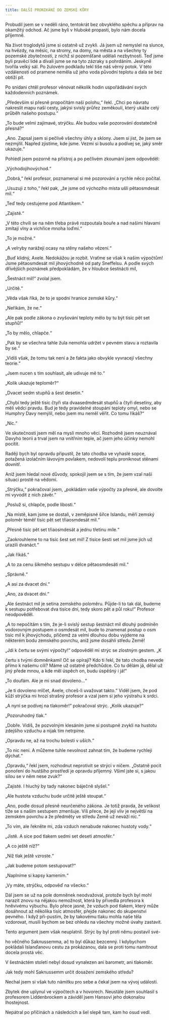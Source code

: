 ```yaml
---
title: DALŠÍ PRONIKÁNÍ DO ZEMSKÉ KŮRY
---
```


Probudil jsem se v neděli ráno, tentokrát bez obvyklého spěchu a příprav na okamžitý odchod. Ač jsme byli v hluboké propasti, bylo nám docela příjemně.

Na život troglodytů jsme si ostatně už zvykli. Já jsem už nemyslel na slunce, na hvězdy, na měsíc, na stromy, na domy, na města a na všechny ty pozemské zbytečnosti, z nichž si pozemšťané udělali nezbytnosti. Teď jsme byli pravěcí lidé a dívali jsme se na tyto zázraky s pohrdáním. Jeskyně tvořila velký sál. Po žulovém podkladu tekl tiše náš věrný potok. V této vzdálenosti od pramene neměla už jeho voda původní teplotu a dala se bez obtíží pít.

Po snídani chtěl profesor věnovat několik hodin uspořádávání svých každodenních poznámek.

„Především si přesně propočítám naši polohu,“ řekl. „Chci po návratu nakreslit mapu naší cesty, jakýsi svislý průřez zeměkoulí, který ukáže celý průběh našeho postupu.“

„To bude velmi zajímavé, strýčku. Ale budou vaše pozorování dostatečně přesná?“

„Ano. Zapsal jsem si pečlivě všechny úhly a sklony. Jsem si jist, že jsem se nezmýlil. Napřed zjistíme, kde jsme. Vezmi si busolu a podívej se, jaký směr ukazuje.“

Pohlédl jsem pozorně na přístroj a po pečlivém zkoumání jsem odpověděl:

„Východojihovýchod.“

„Dobrá,“ řekl profesor, poznamenal si mé pozorování a rychle něco počítal.

„Usuzuji z toho,“ řekl pak, „že jsme od výchozího místa ušli pětaosmdesát mil.“

„Teď tedy cestujeme pod Atlantikem.“

„Zajisté.“

„V této chvíli se na něm třeba právě rozpoutala bouře a nad našimi hlavami zmítají vlny a vichřice mnoha loďmi.“

„To je možné.“

„A velryby narážejí ocasy na stěny našeho vězení.“

„Buď klidný, Axele. Nedokážou je rozbít. Vraťme se však k našim výpočtům! Jsme pětaosmdesát mil jihovýchodně od paty Sneffelsu. A podle svých dřívějších poznámek předpokládám, že v hloubce šestnácti mil,

„Šestnáct mil!“ zvolal jsem.

„Určitě.“

„Věda však říká, že to je spodní hranice zemské kůry.“

„Neříkám, že ne.“

„Ale pak podle zákona o zvyšování teploty mělo by tu být tisíc pět set stupňů!“

„To by mělo, chlapče.“

„Pak by se všechna tahle žula nemohla udržet v pevném stavu a roztavila by se.“

„Vidíš však, že tomu tak není a že fakta jako obvykle vyvracejí všechny teorie.“

„Jsem nucen s tím souhlasit, ale udivuje mě to.“

„Kolik ukazuje teploměr?“

„Dvacet sedm stupňů a šest desetin.“

„Chybí tedy ještě tisíc čtyři sta dvaasedmdesát stupňů a čtyři desetiny, aby měli vědci pravdu. Bud je tedy pravidelné stoupání teploty omyl, nebo se Humphry Davy nemýlil, nebo jsem mu neměl věřit. Co tomu říkáš?“

„Nic.“

Ve skutečnosti jsem měl na mysli mnoho věcí. Rozhodně jsem neuznával Davyho teorii a trval jsem na vnitřním teple, ač jsem jeho účinky nemohl pocítit.

Raději bych byl opravdu připustil, že tato chodba ve vyhaslé sopce, potažená izolačním lávovým povlakem, nedovolí teplu proniknout stěnami dovnitř.

Aniž jsem hledal nové důvody, spokojil jsem se s tím, že jsem vzal naši situaci prostě na vědomí.

„Strýčku,“ pokračoval jsem, „pokládám vaše výpočty za přesné, ale dovolte mi vyvodit z nich závěr.“

„Posluž si, chlapče, podle libosti.“

„Na místě, kam jsme se dostali, v zeměpisné šířce Islandu, měří zemský poloměr téměř tisíc pět set třiaosmdesát mil.“

„Přesně tisíc pět set třiaosmdesát a jednu třetinu míle.“

„Zaokrouhleme to na tisíc šest set mil! Z tisíce šesti set mil jsme jich už urazili dvanáct.“

„Jak říkáš.“

„A to za cenu šikmého sestupu v délce pětaosmdesáti mil.“

„Správně.“

„A asi za dvacet dní.“

„Ano, za dvacet dní.“

„Ale šestnáct mil je setina zemského poloměru. Půjde-li to tak dál, budeme k sestupu potřebovat dva tisíce dní, tedy skoro pět a půl roku!“ Profesor neodpověděl.

„A to nepočítám s tím, že je-li svislý sestup šestnáct mil dlouhý podmíněn vodorovným postupem o osmdesát mil, bude to znamenat postup o osm tisíc mil k jihovýchodu, přičemž za velmi dlouhou dobu vyjdeme na některém bodu zemského povrchu, aniž jsme dosáhli středu Země!

„Jdi k čertu se svými výpočty!“ odpověděl mi strýc se zlostným gestem. „K

čertu s tvými domněnkami! Oč se opírají? Kdo ti řekl, že tato chodba nevede přímo k našemu cíli? Máme už ostatně předchůdce. Co tu dělám já, dělal už jiný přede mnou, a kde měl úspěch on, budu úspěšný i já!“

„To doufám. Ale je mi snad dovoleno…“

„Je ti dovoleno mlčet, Axele, chceš-li uvažovat takto.“ Viděl jsem, že pod kůží strýčka mi hrozí strašný profesor a vzal jsem si jeho výstrahu k srdci.

„A nyní se podívej na tlakoměr!“ pokračoval strýc. „Kolik ukazuje?“

„Pozoruhodný tlak.“

„Dobře. Vidíš, že pozvolným klesáním jsme si postupně zvykli na hustotu zdejšího vzduchu a nijak tím netrpíme.

„Opravdu ne, až na trochu bolesti v uších.“

„To nic není. A můžeme tuhle nevolnost zahnat tím, že budeme rychleji dýchat.“

„Opravdu,“ řekl jsem, rozhodnut neprotivit se strýci v ničem. „Ostatně pocit ponoření do hustšího prostředí je opravdu příjemný. Všiml jste si, s jakou silou se v něm nese zvuk?“

„Zajisté. I hluchý by tady nakonec báječně slyšel.“

„Ale hustota vzduchu bude určitě ještě stoupat.“

„Ano, podle dosud přesně neurčeného zákona. Je totiž pravda, že velikost tíže se s naším sestupem zmenšuje. Víš přece, že její vliv je největší na zemském povrchu a že předměty ve středu Země už neváží nic.“

„To vím, ale řekněte mi, zda vzduch nenabude nakonec hustoty vody.“

„Jistě. A sice pod tlakem sedmi set deseti atmosfér.“

„A co ještě níž?“

„Níž tlak ještě vzroste.“

„Jak budeme potom sestupovat?“

„Naplníme si kapsy kamením.“

„Vy máte, strýčku, odpověď na všecko.“

Dál jsem se už na pole domněnek neodvažoval, protože bych byl mohl narazit znovu na nějakou nemožnost, která by přivedla profesora k hněvivému výbuchu. Bylo přece jasné, že vzduch pod tlakem, který může dosáhnout až několika tisíc atmosfér, přejde nakonec do skupenství pevného. I když při-pustím, že by takovému tlaku mohla naše těla vzdorovat, musili bychom se bez ohledu na všechny možné úvahy zastavit.

Tento argument jsem však neuplatnil. Strýc by byl proti němu postavil své-

ho věčného Saknussemma, ač to byl důkaz bezcenný. I kdybychom pokládali Islanďanovu cestu za prokázanou, dala se proti tomu namítnout docela prostá věc.

V šestnáctém století nebyl dosud vynalezen ani barometr, ani tlakoměr.

Jak tedy mohl Saknussemm určit dosažení zemského středu?

Nechal jsem si však tuto námitku pro sebe a čekal jsem na vývoj událostí.

Zbytek dne uplynul ve výpočtech a v hovorech. Neustále jsem souhlasil s profesorem Liddenbrockem a záviděl jsem Hansovi jeho dokonalou lhostejnost.

Nepátral po příčinách a následcích a šel slepě tam, kam ho osud vedl.
